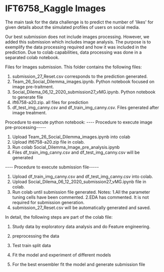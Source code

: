 # IFT6758_Kaggle Images
The main task for the data challenge is to predict the number of 'likes' for given details about the simulated profiles of users on social media.

Our best submission does not include images processing. However, we added this submission which includes image analysis. The purpose is to exemplify the data processing required and how it was included in the prediction. Due to colab capabilities, data processing was done in a separated colab notebook.

Files for Images submission. This folder contains the following files:

1. submission_27_Reset.csv corresponds to the prediction generated.
2. Team_26_Social_Dilemma_images.ipynb. Python notebook focused on image pre-traitment.
3. Social_Dilema_06_12_2020_submission27_vMG.ipynb. Python notebook to generate file
4. ift6758-a20.zip. all files for prediction
5. df_test_img_canny.csv and df_train_img_canny.csv. Files generated after image treatment.

Procedure to execute python notebook:
---- Procedure to execute image pre-processing-----
1. Upload Team_26_Social_Dilemma_images.ipynb into colab
2. Upload ift6758-a20.zip file in colab.
3. Run colab Social_Dilemma_Image_pre_analysis.ipynb
4. Files df_train_img_canny.csv and df_test_img_canny.csv will be generated

---- Procedure to execute submission file-----
1. Upload df_train_img_canny.csv and df_test_img_canny.csv into colab. 
2. Upload Social_Dilema_06_12_2020_submission27_vMG.ipynb file in colab.
2. Run colab until submission file generated. Notes:
	1.All the parameter tuning cells have been commented.
	2.EDA has commented. It is not required for submission generation.
3. submission_27_Reset.csv will be automatically generated and saved.


In detail, the following steps are part of the colab file:

1. Study data by exploratory data analysis and do Feature engineering.

2. preprocessing the data

3. Test train split data

4. Fit the model and experiment of different models

5. For the best ensembler fit the model and generate submission file


